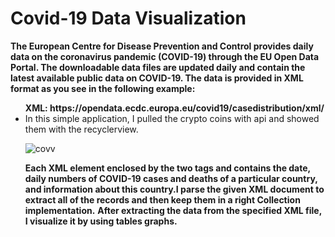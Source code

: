 # Covid-19 Data Visualization
<b>The European Centre for Disease Prevention and Control provides daily data on the coronavirus pandemic 
(COVID-19) through the EU Open Data Portal. The downloadable data files are updated daily and contain the latest available public data on COVID-19.
The data is provided in XML format as you see in the following example:</b>
<ul>
<b> XML: https://opendata.ecdc.europa.eu/covid19/casedistribution/xml/</b>
<li> In this simple application, I pulled the crypto coins with api and showed them with the recyclerview.</li>
 
 

![covv](https://user-images.githubusercontent.com/60261458/84813020-f9ce3a80-b017-11ea-8c59-b8a565cc4445.png)

<b>Each XML element enclosed by the two tags <record> and </record> contains the date, daily numbers of COVID-19 cases and deaths of a particular country, and information about this country.I parse the given XML document to extract all of the records and then keep them in a right Collection implementation.</b>
<b>After extracting the data from the specified XML file, I visualize it by using tables graphs. </b>


 
</ul>
